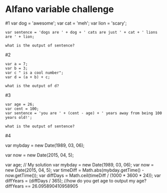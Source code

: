 # Alfano variable challenge

#1
    var dog = 'awesome';
    var cat = 'meh';
    var lion = 'scary';

    var sentence = 'dogs are ' + dog + ' cats are just ' + cat + ' lions are ' + lion;

    what is the output of sentence?

#2

    var a = 7;
    var b = 3;
    var c " is a cool number";
    var d = (a + b) + c;

    what is the output of d?

#3  

    var age = 26;
    var cent = 100;
    var sentence = 'you are ' + (cent - age) + ' years away from being 100 years old!';

    what is the output of sentence?

#4

   var mybday = new Date(1989, 03, 06);
   
   var now = new Date(2015, 04, 5);

   var age;
    // My solution
    var mybday = new Date(1989, 03, 06);
    var now = new Date(2015, 04, 5);
    var timeDiff = Math.abs(mybday.getTime() - now.getTime());
    var diffDays = Math.ceil(timeDiff / (1000 * 3600 * 24)); 
    var diffYears = (diffDays / 365);
   //how do you get age to output my age? diffYears == 26.095890410958905
